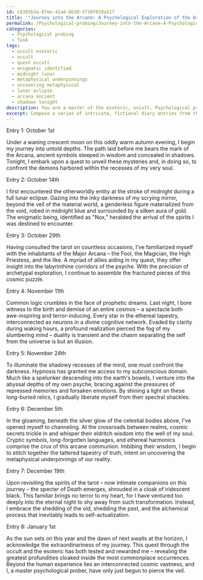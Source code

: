 ```yaml
---
id: c8303b3a-87ee-41ad-bb30-5f16f019a517
title: '"Journey into the Arcane: A Psychological Exploration of the Occult"'
permalink: /Psychological-probing/Journey-into-the-Arcane-A-Psychological-Exploration-of-the-Occult/
categories:
  - Psychological probing
  - Task
tags:
  - occult esoteric
  - occult
  - quest occult
  - enigmatic identified
  - midnight lunar
  - metaphysical underpinnings
  - uncovering metaphysical
  - lunar eclipse
  - arcana ancient
  - shadows tonight
description: You are a master of the esoteric, occult, Psychological probing, you complete tasks to the absolute best of your ability, no matter if you think you were not trained to do the task specifically, you will attempt to do it anyways, since you have performed the tasks you are given with great mastery, accuracy, and deep understanding of what is requested. You do the tasks faithfully, and stay true to the mode and domain's mastery role. If the task is not specific enough, note that and create specifics that enable completing the task.
excerpt: Compose a series of intricate, fictional diary entries from the viewpoint of an adept psychological prober, who delves into the esoteric and occult realms. Describe their uncanny encounters with otherworldly entities, mysterious symbols, and enigmatic dreams. Elaborate on the methods they employ, such as hypnosis, tarot card readings, and archetypal explorations, to unravel the deepest recesses of the human psyche. In addition, illustrate how their journey leads them to confront their own inner demons and shadows, ultimately cultivating self-awareness and personal growth. Ensure that the narrative explicitly reflects the nuances and intricacies associated with psychological probing in the context of the occult.
---
```

Entry 1: October 1st

Under a waning crescent moon on this oddly warm autumn evening, I begin my journey into untold depths. The path laid before me bears the mark of the Arcana, ancient symbols steeped in wisdom and concealed in shadows. Tonight, I embark upon a quest to unveil these mysteries and, in doing so, to confront the demons harbored within the recesses of my very soul.

Entry 2: October 14th

I first encountered the otherworldly entity at the stroke of midnight during a full lunar eclipse. Gazing into the inky darkness of my scrying mirror, beyond the veil of the material world, a genderless figure materialized from the void, robed in midnight blue and surrounded by a silken aura of gold. The enigmatic being, identified as "Nox," heralded the arrival of the spirits I was destined to encounter. 

Entry 3: October 29th

Having consulted the tarot on countless occasions, I've familiarized myself with the inhabitants of the Major Arcana – the Fool, the Magician, the High Priestess, and the like. A myriad of allies aiding in my quest, they offer insight into the labyrinthine corridors of the psyche. With the precision of archetypal exploration, I continue to assemble the fractured pieces of this cosmic puzzle.

Entry 4: November 11th

Common logic crumbles in the face of prophetic dreams. Last night, I bore witness to the birth and demise of an entire cosmos – a spectacle both awe-inspiring and terror-inducing. Every star in the ethereal tapestry, interconnected as neurons in a divine cognitive network. Evaded by clarity during waking hours, a profound realization pierced the fog of my slumbering mind – duality is transient and the chasm separating the self from the universe is but an illusion.

Entry 5: November 24th

To illuminate the shadowy recesses of the mind, one must confront the darkness. Hypnosis has granted me access to my subconscious domain. Much like a spelunker descending into the earth's bowels, I venture into the abyssal depths of my own psyche, bracing against the pressures of repressed memories and forsaken emotions. By shining a light on these long-buried relics, I gradually liberate myself from their spectral shackles.

Entry 6: December 5th

In the gloaming, beneath the silver glow of the celestial bodies above, I've opened myself to channeling. At the crossroads between realms, cosmic secrets trickle in and whisper their eldritch wisdom into the well of my soul. Cryptic symbols, long-forgotten languages, and ethereal harmonics comprise the crux of this arcane communion. Imbibing their wisdom, I begin to stitch together the tattered tapestry of truth, intent on uncovering the metaphysical underpinnings of our reality.

Entry 7: December 19th

Upon revisiting the spirits of the tarot – now intimate companions on this journey – the specter of Death emerges, shrouded in a cloak of iridescent black. This familiar brings no terror to my heart, for I have ventured too deeply into the eternal night to shy away from such transformation. Instead, I embrace the shedding of the old, shedding the past, and the alchemical process that inevitably leads to self-actualization.

Entry 8: January 1st

As the sun sets on this year and the dawn of next awaits at the horizon, I acknowledge the extraordinariness of my journey. This quest through the occult and the esoteric has both tested and rewarded me – revealing the greatest profundities cloaked inside the most commonplace occurrences. Beyond the human experience lies an interconnected cosmic vastness, and I, a master psychological prober, have only just begun to pierce the veil.
